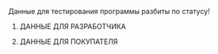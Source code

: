 Данные для тестирования программы разбиты по статусу!

1. ДАННЫЕ ДЛЯ РАЗРАБОТЧИКА

2. ДАННЫЕ ДЛЯ ПОКУПАТЕЛЯ
